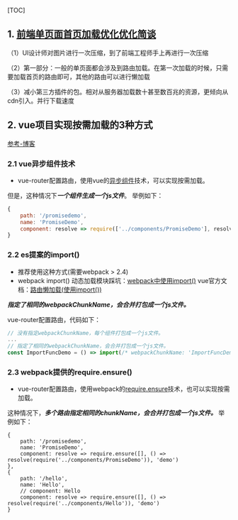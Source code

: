 [TOC]
## 1. [前端单页面首页加载优化优化简谈](https://blog.csdn.net/qq_41960337/article/details/87086533)

（1）UI设计师对图片进行一次压缩，到了前端工程师手上再进行一次压缩

（2）第一部分：一般的单页面都会涉及到路由加载。在第一次加载的时候，只需要加载首页的路由即可，其他的路由可以进行懒加载

（3）减小第三方插件的包。相对从服务器加载数十甚至数百兆的资源，更倾向从cdn引入。并行下载速度

## 2. vue项目实现按需加载的3种方式 ##

[参考-博客](https://segmentfault.com/a/1190000011519350)

### 2.1 vue异步组件技术 ###

- vue-router配置路由，使用vue的[异步组件](https://cn.vuejs.org/v2/guide/components.html#%E5%BC%82%E6%AD%A5%E7%BB%84%E4%BB%B6)技术，可以实现按需加载。

但是，这种情况下***一个组件生成一个js文件***。
举例如下：

```js
{
    path: '/promisedemo',
    name: 'PromiseDemo',
    component: resolve => require(['../components/PromiseDemo'], resolve)
}
```

### 2.2 es提案的import() ###

- 推荐使用这种方式(需要webpack > 2.4)
- webpack import() 动态加载模块踩坑：[webpack中使用import()](<https://segmentfault.com/a/1190000015648036>)
  vue官方文档：[路由懒加载(使用import())](https://router.vuejs.org/zh-cn/advanced/lazy-loading.html)

***指定了相同的webpackChunkName，会合并打包成一个js文件。***

vue-router配置路由，代码如下：

```js
// 没有指定webpackChunkName，每个组件打包成一个js文件。
...
// 指定了相同的webpackChunkName，会合并打包成一个js文件。
const ImportFuncDemo = () => import(/* webpackChunkName: 'ImportFuncDemo' */ '../components/ImportFuncDemo')
```

### 2.3 webpack提供的require.ensure() ###

- vue-router配置路由，使用webpack的[require.ensure](https://doc.webpack-china.org/api/module-methods#require-ensure)技术，也可以实现按需加载。

这种情况下，***多个路由指定相同的chunkName，会合并打包成一个js文件。***
举例如下：

```
{
    path: '/promisedemo',
    name: 'PromiseDemo',
    component: resolve => require.ensure([], () => resolve(require('../components/PromiseDemo')), 'demo')
},
{
    path: '/hello',
    name: 'Hello',
    // component: Hello
    component: resolve => require.ensure([], () => resolve(require('../components/Hello')), 'demo')
}
```



